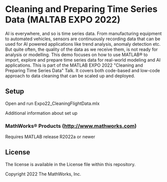 # Cleaning and Preparing Time Series Data (MALTAB EXPO 2022)

AI is everywhere, and so is time series data. From manufacturing equipment to automated vehicles, sensors are continuously recording data that can be used for AI powered applications like trend analysis, anomaly detection etc. But quite often, the quality of the data as we receive them, is not ready for analysis or modelling. This demo focuses on how to use MATLAB&reg; to import, explore and prepare time series data for real-world modeling and AI applications. This is part of the MATLAB EXPO 2022 "Cleaning and Preparing Time Series Data" Talk.  It covers both code-based and low-code approach to data cleaning that can be scaled up and deployed.

## Setup 
Open and run Expo22_CleaningFlightData.mlx

Additional information about set up

### MathWorks&reg; Products (http://www.mathworks.com)

Requires MATLAB release R2022a or newer

## License

The license is available in the License file within this repository.

Copyright 2022 The MathWorks, Inc.

